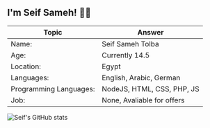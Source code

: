 ## I'm Seif Sameh! 👨‍💻


 Topic | Answer
------------ | -------------
Name: | Seif Sameh Tolba
Age: | Currently 14.5
Location: | Egypt
Languages: | English, Arabic, German
Programming Languages: | NodeJS, HTML, CSS, PHP, JS
Job: | None, Avaliable for offers


![Seif's GitHub stats](https://github-readme-stats.vercel.app/api?username=tolba-00&show_icons=true&theme=cobalt)

